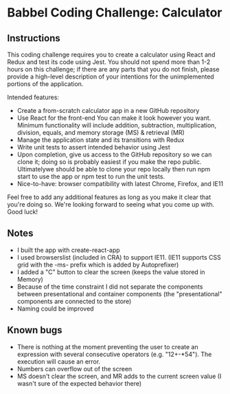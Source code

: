 # Babbel Coding Challenge: Calculator

## Instructions

This coding challenge requires you to create a calculator using React and Redux and test its code using Jest. You should not spend more than 1-2 hours on this challenge; if there are any parts that you do not finish, please provide a high-level description of your intentions for the unimplemented portions of the application.

Intended features:

- Create a from-scratch calculator app in a new GitHub repository
- Use React for the front-end
  You can make it look however you want.
  Minimum functionality will include addition, subtraction, multiplication, division, equals, and memory storage (MS) & retrieval (MR)
- Manage the application state and its transitions with Redux
- Write unit tests to assert intended behavior using Jest
- Upon completion, give us access to the GitHub repository so we can clone it; doing so is probably easiest if you make the repo public. Ultimatelywe should be able to clone your repo locally then run npm start to use the app or npm test to run the unit tests.
- Nice-to-have: browser compatibility with latest Chrome, Firefox, and IE11

Feel free to add any additional features as long as you make it clear that you're doing so. We're looking forward to seeing what you come up with. Good luck!

## Notes

- I built the app with create-react-app
- I used browserslist (included in CRA) to support IE11. (IE11 supports CSS grid with the -ms- prefix which is added by Autoprefixer)
- I added a "C" button to clear the screen (keeps the value stored in Memory)
- Because of the time constraint I did not separate the components between presentational and container components (the "presentational" components are connected to the store)
- Naming could be improved

## Known bugs

- There is nothing at the moment preventing the user to create an expression with several consecutive operators (e.g. "12+-\*54"). The execution will cause an error.
- Numbers can overflow out of the screen
- MS doesn't clear the screen, and MR adds to the current screen value (I wasn't sure of the expected behavior there)
